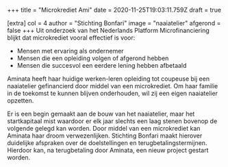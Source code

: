 +++
title = "Microkrediet Ami"
date = 2020-11-25T19:03:11.759Z
draft = true

[extra]
col = 4
author = "Stichting Bonfari"
image = "naaiatelier"
afgerond = false
+++
Uit onderzoek van het Nederlands Platform Microfinanciering blijkt dat microkrediet vooral effectief is voor:

* Mensen met ervaring als ondernemer 
* Mensen die een opleiding volgen of afgerond hebben
* Mensen die succesvol een eerdere lening hebben afbetaald

Aminata heeft haar huidige werken-leren opleiding tot coupeuse bij een naaiatelier gefinancierd door middel van een microkrediet. Om haar familie in de toekomst te kunnen blijven onderhouden, wil zij een eigen naaiatelier opzetten.

Er is een begin gemaakt aan de bouw van het naaiatelier, maar het startkapitaal mist waardoor er elk jaar slechts een laag stenen bovenop de volgende gelegd kan worden. Door middel van een microkrediet kan Aminata haar droom verwezenlijken. Stichting Bonfari maakt hierover duidelijke afspraken over de doelstellingen en terugbetalingstermijnen. Hierdoor kan, na terugbetaling door Aminata, een nieuw project gestart worden.